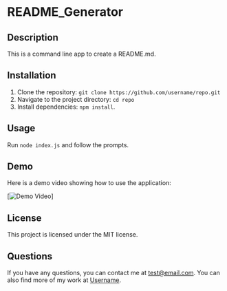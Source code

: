 # README_Generator

## Description
This is a command line app to create a README.md.

## Installation
1. Clone the repository: `git clone https://github.com/username/repo.git`
2. Navigate to the project directory: `cd repo`
3. Install dependencies: `npm install`.

## Usage
Run `node index.js` and follow the prompts.

## Demo
Here is a demo video showing how to use the application:

[![Demo Video](https://drive.google.com/file/d/14t-rKkh3xdprOVkHnQlS0D6lza50dNYv/view?usp=sharing)]

## License
This project is licensed under the MIT license.

## Questions
If you have any questions, you can contact me at [test@email.com](mailto:test@email.com).
You can also find more of my work at [Username](https://github.com/Username).